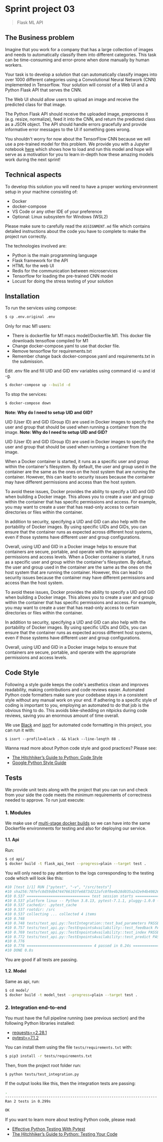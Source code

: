 # Sprint project 03
> Flask ML API

## The Business problem

Imagine that you work for a company that has a large collection of images and needs to automatically classify them into different categories. This task can be time-consuming and error-prone when done manually by human workers.

Your task is to develop a solution that can automatically classify images into over 1000 different categories using a Convolutional Neural Network (CNN) implemented in Tensorflow. Your solution will consist of a Web UI and a Python Flask API that serves the CNN.

The Web UI should allow users to upload an image and receive the predicted class for that image.

The Python Flask API should receive the uploaded image, preprocess it (e.g. resize, normalize), feed it into the CNN, and return the predicted class as a JSON object. The API should handle errors gracefully and provide informative error messages to the UI if something goes wrong.

You shouldn't worry for now about the TensorFlow CNN because we will use a pre-trained model for this problem. We provide you with a Jupyter notebook [here](https://drive.google.com/file/d/1ADuBSE4z2ZVIdn66YDSwxKv-58U7WEOn/view?usp=sharing) which shows how to load and run this model and hope will serve as a motivation for you to learn in-depth how these amazing models work during the next sprint!

## Technical aspects

To develop this solution you will need to have a proper working environment setup in your machine consisting of:
- Docker
- docker-compose
- VS Code or any other IDE of your preference
- Optional: Linux subsystem for Windows (WSL2)

Please make sure to carefully read the `ASSIGNMENT.md` file which contains detailed instructions about the code you have to complete to make the project run correctly.

The technologies involved are:
- Python is the main programming language
- Flask framework for the API
- HTML for the web UI
- Redis for the communication between microservices
- Tensorflow for loading the pre-trained CNN model
- Locust for doing the stress testing of your solution

## Installation

To run the services using compose:

```bash
$ cp .env.original .env
```

Only for mac M1 users:
- There is dockerfile for M1 macs model/Dockerfile.M1. This docker file downloads tensoflow compiled for M1
- Change docker-compose.yaml to use that docker file.
- Remove tensorflow for requirements.txt
- Remember change back docker-compose.yaml and requirements.txt in the submission.

Edit .env file and fill UID and GID env variables using command id -u and id -g.

```bash
$ docker-compose up --build -d
```

To stop the services:

```bash
$ docker-compose down
```

**Note: Why do I need to setup UID and GID?**

UID (User ID) and GID (Group ID) are used in Docker images to specify the user and group that should be used when running a container from the image.
**Note: Why do I need to setup UID and GID?**

UID (User ID) and GID (Group ID) are used in Docker images to specify the user and group that should be used when running a container from the image.

When a Docker container is started, it runs as a specific user and group within the container's filesystem. By default, the user and group used in the container are the same as the ones on the host system that are running the container. However, this can lead to security issues because the container may have different permissions and access than the host system.

To avoid these issues, Docker provides the ability to specify a UID and GID when building a Docker image. This allows you to create a user and group within the container that has specific permissions and access. For example, you may want to create a user that has read-only access to certain directories or files within the container.

In addition to security, specifying a UID and GID can also help with the portability of Docker images. By using specific UIDs and GIDs, you can ensure that the container runs as expected across different host systems, even if those systems have different user and group configurations.

Overall, using UID and GID in a Docker image helps to ensure that containers are secure, portable, and operate with the appropriate permissions and access levels.
When a Docker container is started, it runs as a specific user and group within the container's filesystem. By default, the user and group used in the container are the same as the ones on the host system that are running the container. However, this can lead to security issues because the container may have different permissions and access than the host system.

To avoid these issues, Docker provides the ability to specify a UID and GID when building a Docker image. This allows you to create a user and group within the container that has specific permissions and access. For example, you may want to create a user that has read-only access to certain directories or files within the container.

In addition to security, specifying a UID and GID can also help with the portability of Docker images. By using specific UIDs and GIDs, you can ensure that the container runs as expected across different host systems, even if those systems have different user and group configurations.

Overall, using UID and GID in a Docker image helps to ensure that containers are secure, portable, and operate with the appropriate permissions and access levels.

## Code Style

Following a style guide keeps the code's aesthetics clean and improves readability, making contributions and code reviews easier. Automated Python code formatters make sure your codebase stays in a consistent style without any manual work on your end. If adhering to a specific style of coding is important to you, employing an automated to do that job is the obvious thing to do. This avoids bike-shedding on nitpicks during code reviews, saving you an enormous amount of time overall.

We use [Black](https://black.readthedocs.io/) and [isort](https://pycqa.github.io/isort/) for automated code formatting in this project, you can run it with:

```console
$ isort --profile=black . && black --line-length 88 .
```

Wanna read more about Python code style and good practices? Please see:
- [The Hitchhiker’s Guide to Python: Code Style](https://docs.python-guide.org/writing/style/)
- [Google Python Style Guide](https://google.github.io/styleguide/pyguide.html)

## Tests

We provide unit tests along with the project that you can run and check from your side the code meets the minimum requirements of correctness needed to approve. To run just execute:

### 1. Modules

We make use of [multi-stage docker builds](https://docs.docker.com/develop/develop-images/multistage-build/) so we can have into the same Dockerfile environments for testing and also for deploying our service.

#### 1.1. Api

Run:

```bash
$ cd api/
$ docker build -t flask_api_test --progress=plain --target test .
```

You will only need to pay attention to the logs corresponding to the testing code which will look like this:

```bash
#10 [test 1/1] RUN ["pytest", "-v", "/src/tests"]
#10 sha256:707efc0d59d04744766193fe6873d212afc0f8e4b28d035a2d2e94b40826604f
#10 0.537 ============================= test session starts ==============================
#10 0.537 platform linux -- Python 3.8.13, pytest-7.1.1, pluggy-1.0.0 -- /usr/local/bin/python
#10 0.537 cachedir: .pytest_cache
#10 0.537 rootdir: /src
#10 0.537 collecting ... collected 4 items
#10 0.748
#10 0.748 tests/test_api.py::TestIntegration::test_bad_parameters PASSED           [ 25%]
#10 0.757 tests/test_api.py::TestEnpointsAvailability::test_feedback PASSED        [ 50%]
#10 0.769 tests/test_api.py::TestEnpointsAvailability::test_index PASSED           [ 75%]
#10 0.772 tests/test_api.py::TestEnpointsAvailability::test_predict PASSED         [100%]
#10 0.776
#10 0.776 ============================== 4 passed in 0.24s ===============================
#10 DONE 0.8s
```

You are good if all tests are passing.

#### 1.2. Model

Same as api, run:

```bash
$ cd model/
$ docker build -t model_test --progress=plain --target test .
```

### 2. Integration end-to-end

You must have the full pipeline running (see previous section) and the following Python libraries installed:

- [requests==2.28.1](https://requests.readthedocs.io/en/latest/)
- [pytest==7.1.2](https://docs.pytest.org/en/7.1.x/)

You can install them using the file `tests/requirements.txt` with:

```bash
$ pip3 install -r tests/requirements.txt
```

Then, from the project root folder run:

```
$ python tests/test_integration.py
```

If the output looks like this, then the integration tests are passing:

```bash
.
----------------------------------------------------------------------
Ran 2 tests in 0.299s

OK
```

If you want to learn more about testing Python code, please read:
- [Effective Python Testing With Pytest](https://realpython.com/pytest-python-testing/)
- [The Hitchhiker’s Guide to Python: Testing Your Code](https://docs.python-guide.org/writing/tests/)
